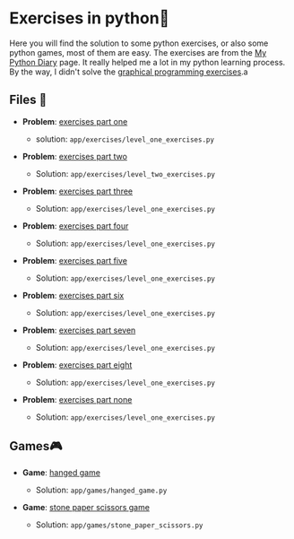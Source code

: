 # Exercises in python🐍

Here you will find the solution to some python exercises, or also some python games, most of them are easy.
The exercises are from the [My Python Diary](https://pythondiario.com/ejercicios-de-programacion-python) page.
It really helped me a lot in my python learning process. By the way, I didn't solve the [graphical programming exercises](https://pythondiario.com/2015/11/ejercicios-de-clases-y-objetos-en.html).a

## Files 📂

- **Problem**: [exercises part one](https://pythondiario.com/2013/05/ejercicios-en-python-parte-1.html)

  - solution: `app/exercises/level_one_exercises.py`
    <br/>

- **Problem**: [exercises part two](https://pythondiario.com/2013/05/ejercicios-en-python-parte-2.html)

  - Solution: `app/exercises/level_two_exercises.py`
    <br/>

- **Problem**: [exercises part three](https://pythondiario.com/2013/06/ejercicios-en-python-parte-3.html)

  - Solution: `app/exercises/level_one_exercises.py`
    <br/>

- **Problem**: [exercises part four](https://pythondiario.com/2014/04/ejercicios-en-python-parte-4.html)

  - Solution: `app/exercises/level_one_exercises.py`
    <br/>

- **Problem**: [exercises part five](https://pythondiario.com/2014/08/ejercicios-en-python-parte-5.html)

  - Solution: `app/exercises/level_one_exercises.py`
    <br/>

- **Problem**: [exercises part six](https://pythondiario.com/2015/11/ejercicios-en-python-parte-6.html)

  - Solution: `app/exercises/level_one_exercises.py`
    <br/>

- **Problem**: [exercises part seven](https://pythondiario.com/2014/09/ejercicios-de-listas-en-python.html)

  - Solution: `app/exercises/level_one_exercises.py`
    <br/>

- **Problem**: [exercises part eight](https://pythondiario.com/2015/11/ejercicios-de-clases-y-objetos-en.html)

  - Solution: `app/exercises/level_one_exercises.py`
    <br/>

- **Problem**: [exercises part none](https://pythondiario.com/2021/01/ejercicios-con-for-en-python-aprende-a-programar.html)
  - Solution: `app/exercises/level_one_exercises.py`

## Games🎮

- **Game**: [hanged game](https://pythondiario.com/2015/04/juego-en-python-el-ahorcado-parte-3.html)

  - Solution: `app/games/hanged_game.py`
    <br/>

- **Game**: [stone paper scissors game](https://pythondiario.com/2015/05/juego-en-pygame-piedra-spock-papel.html)
  - Solution: `app/games/stone_paper_scissors.py`
